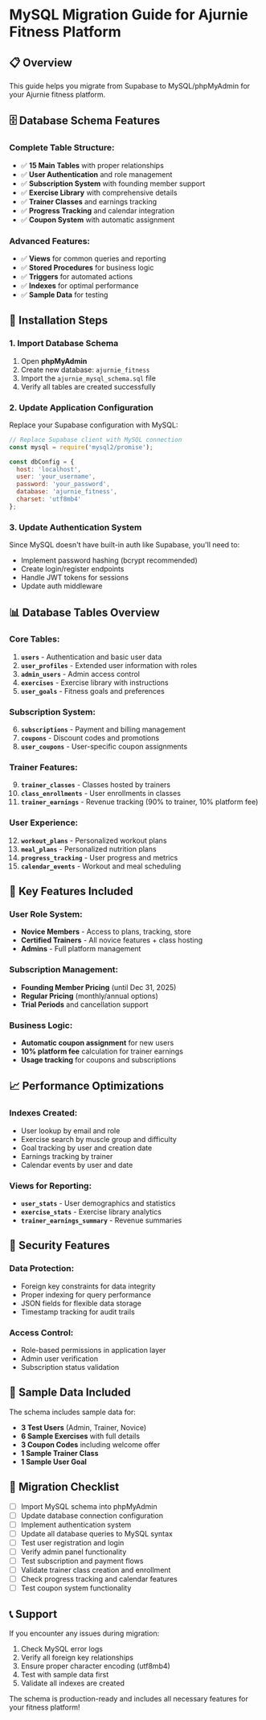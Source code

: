 # MySQL Migration Guide for Ajurnie Fitness Platform

## 📋 Overview
This guide helps you migrate from Supabase to MySQL/phpMyAdmin for your Ajurnie fitness platform.

## 🗄️ Database Schema Features

### **Complete Table Structure:**
- ✅ **15 Main Tables** with proper relationships
- ✅ **User Authentication** and role management
- ✅ **Subscription System** with founding member support
- ✅ **Exercise Library** with comprehensive details
- ✅ **Trainer Classes** and earnings tracking
- ✅ **Progress Tracking** and calendar integration
- ✅ **Coupon System** with automatic assignment

### **Advanced Features:**
- ✅ **Views** for common queries and reporting
- ✅ **Stored Procedures** for business logic
- ✅ **Triggers** for automated actions
- ✅ **Indexes** for optimal performance
- ✅ **Sample Data** for testing

## 🚀 Installation Steps

### **1. Import Database Schema**
1. Open **phpMyAdmin**
2. Create new database: `ajurnie_fitness`
3. Import the `ajurnie_mysql_schema.sql` file
4. Verify all tables are created successfully

### **2. Update Application Configuration**
Replace your Supabase configuration with MySQL:

```javascript
// Replace Supabase client with MySQL connection
const mysql = require('mysql2/promise');

const dbConfig = {
  host: 'localhost',
  user: 'your_username',
  password: 'your_password',
  database: 'ajurnie_fitness',
  charset: 'utf8mb4'
};
```

### **3. Update Authentication System**
Since MySQL doesn't have built-in auth like Supabase, you'll need to:
- Implement password hashing (bcrypt recommended)
- Create login/register endpoints
- Handle JWT tokens for sessions
- Update auth middleware

## 📊 Database Tables Overview

### **Core Tables:**
1. **`users`** - Authentication and basic user data
2. **`user_profiles`** - Extended user information with roles
3. **`admin_users`** - Admin access control
4. **`exercises`** - Exercise library with instructions
5. **`user_goals`** - Fitness goals and preferences

### **Subscription System:**
6. **`subscriptions`** - Payment and billing management
7. **`coupons`** - Discount codes and promotions
8. **`user_coupons`** - User-specific coupon assignments

### **Trainer Features:**
9. **`trainer_classes`** - Classes hosted by trainers
10. **`class_enrollments`** - User enrollments in classes
11. **`trainer_earnings`** - Revenue tracking (90% to trainer, 10% platform fee)

### **User Experience:**
12. **`workout_plans`** - Personalized workout plans
13. **`meal_plans`** - Personalized nutrition plans
14. **`progress_tracking`** - User progress and metrics
15. **`calendar_events`** - Workout and meal scheduling

## 🔧 Key Features Included

### **User Role System:**
- **Novice Members** - Access to plans, tracking, store
- **Certified Trainers** - All novice features + class hosting
- **Admins** - Full platform management

### **Subscription Management:**
- **Founding Member Pricing** (until Dec 31, 2025)
- **Regular Pricing** (monthly/annual options)
- **Trial Periods** and cancellation support

### **Business Logic:**
- **Automatic coupon assignment** for new users
- **10% platform fee** calculation for trainer earnings
- **Usage tracking** for coupons and subscriptions

## 📈 Performance Optimizations

### **Indexes Created:**
- User lookup by email and role
- Exercise search by muscle group and difficulty
- Goal tracking by user and creation date
- Earnings tracking by trainer
- Calendar events by user and date

### **Views for Reporting:**
- **`user_stats`** - User demographics and statistics
- **`exercise_stats`** - Exercise library analytics
- **`trainer_earnings_summary`** - Revenue summaries

## 🔐 Security Features

### **Data Protection:**
- Foreign key constraints for data integrity
- Proper indexing for query performance
- JSON fields for flexible data storage
- Timestamp tracking for audit trails

### **Access Control:**
- Role-based permissions in application layer
- Admin user verification
- Subscription status validation

## 🧪 Sample Data Included

The schema includes sample data for:
- **3 Test Users** (Admin, Trainer, Novice)
- **6 Sample Exercises** with full details
- **3 Coupon Codes** including welcome offer
- **1 Sample Trainer Class**
- **1 Sample User Goal**

## 🔄 Migration Checklist

- [ ] Import MySQL schema into phpMyAdmin
- [ ] Update database connection configuration
- [ ] Implement authentication system
- [ ] Update all database queries to MySQL syntax
- [ ] Test user registration and login
- [ ] Verify admin panel functionality
- [ ] Test subscription and payment flows
- [ ] Validate trainer class creation and enrollment
- [ ] Check progress tracking and calendar features
- [ ] Test coupon system functionality

## 📞 Support

If you encounter any issues during migration:
1. Check MySQL error logs
2. Verify all foreign key relationships
3. Ensure proper character encoding (utf8mb4)
4. Test with sample data first
5. Validate all indexes are created

The schema is production-ready and includes all necessary features for your fitness platform!